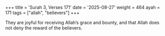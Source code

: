 +++
title = 'Surah 3, Verses 171'
date = '2025-08-27'
weight = 464
ayah = 171
tags = ["allah", "believers"]
+++

They are joyful for receiving Allah’s grace and bounty, and that Allah does not deny the reward of the believers.